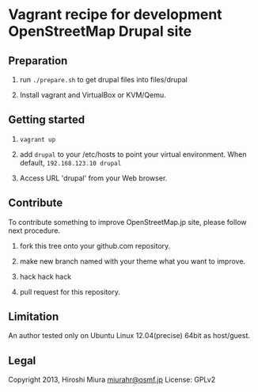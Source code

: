 Vagrant recipe for development OpenStreetMap Drupal site
=====================================================

Preparation
--------

1. run ```./prepare.sh``` to get drupal files into files/drupal

2. Install vagrant and VirtualBox or KVM/Qemu.


Getting started
--------

1. ```vagrant up```

1. add `drupal` to your /etc/hosts to point your virtual environment.
   When default, ```192.168.123.10 drupal```

1. Access URL 'drupal' from your Web browser.


Contribute
------------

To contribute something to improve OpenStreetMap.jp site, please follow
next procedure.

1. fork this tree onto your github.com repository.

1. make new branch named with your theme what you want to improve.

1. hack hack hack

1. pull request for this repository.


Limitation
------------

An author tested only on Ubuntu Linux 12.04(precise) 64bit as host/guest.


Legal
---------------

Copyright 2013, Hiroshi Miura <miurahr@osmf.jp>
License: GPLv2
